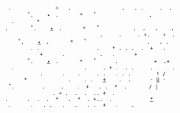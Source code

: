 <pre>
 .              +   .                .   . .     .  .
       ˚.　 　✦　.　　　　*　　˚ 　              .       
  .       *                     
.       ˚.　 　<a href="http://3.14-pi.net/" rel="nofollow">✦</a>　.　　　　*　　˚ 　        .  .   .    .
                              .     .     . +.    +  .
    ˚.　 　<a href="https://techgaun.github.io/active-forks/" rel="nofollow">✦</a>　.　　　　*　　˚ 　　　             .   . .
        . .                  .    * . . .  .  +   .
           +      .           .   .      +
       ˚.　 　<a href="https://candybox2.github.io" rel="nofollow">✦</a>　.　　　　*　　˚ 　　　.　　        +  .+
  .                      .     . + .  . .     .      .
           .      .    .     . .   . . .        ! /
      *             .    . .   <a href="https://takeb1nzyto.space/" rel="nofollow">+</a>    .  .      - <a href="https://tr-8r.com/" rel="nofollow">O</a> -
 ˚.　       .     .    .  +   . .  *  .       / |
               . + .  .  .  .. +  .
.      .  .  .  *   .  *  . +..  .            <a href="https://github.com/github/dmca/blob/698806ef45ab3167475296fea203fca662012d5f/2017/2017-07-18-byond.md" rel="nofollow">*</a>
 .      .   . .   .   .   . .  +   .    .           
</pre>

